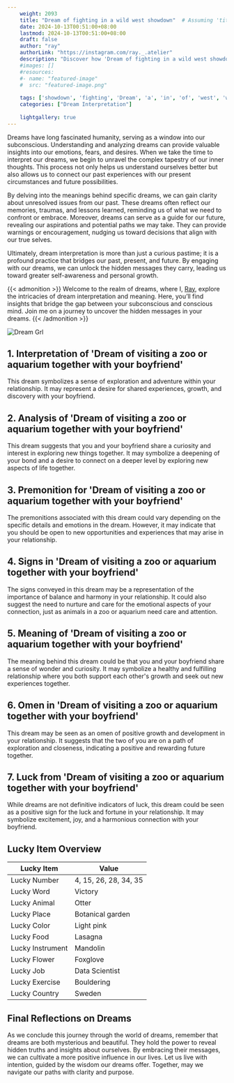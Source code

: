```yaml
---
    weight: 2093
    title: "Dream of fighting in a wild west showdown"  # Assuming 'title' column exists
    date: 2024-10-13T00:51:00+08:00
    lastmod: 2024-10-13T00:51:00+08:00
    draft: false
    author: "ray"
    authorLink: "https://instagram.com/ray._.atelier"
    description: "Discover how 'Dream of fighting in a wild west showdown' can interpret your future and uncover its significant meanings in your life."
    #images: []
    #resources:
    #- name: "featured-image"
    #  src: "featured-image.png"
    
    tags: ['showdown', 'fighting', 'Dream', 'a', 'in', 'of', 'west', 'wild']
    categories: ["Dream Interpretation"]
    
    lightgallery: true
---
```

    
Dreams have long fascinated humanity, serving as a window into our subconscious. Understanding and analyzing dreams can provide valuable insights into our emotions, fears, and desires. When we take the time to interpret our dreams, we begin to unravel the complex tapestry of our inner thoughts. This process not only helps us understand ourselves better but also allows us to connect our past experiences with our present circumstances and future possibilities.

By delving into the meanings behind specific dreams, we can gain clarity about unresolved issues from our past. These dreams often reflect our memories, traumas, and lessons learned, reminding us of what we need to confront or embrace. Moreover, dreams can serve as a guide for our future, revealing our aspirations and potential paths we may take. They can provide warnings or encouragement, nudging us toward decisions that align with our true selves.

Ultimately, dream interpretation is more than just a curious pastime; it is a profound practice that bridges our past, present, and future. By engaging with our dreams, we can unlock the hidden messages they carry, leading us toward greater self-awareness and personal growth.

{{< admonition >}}
Welcome to the realm of dreams, where I, [Ray](https://instagram.com/ray._.atelier), explore the intricacies of dream interpretation and meaning. Here, you’ll find insights that bridge the gap between your subconscious and conscious mind. Join me on a journey to uncover the hidden messages in your dreams.
{{< /admonition >}}

![Dream Grl](https://cdn.pixabay.com/photo/2017/11/02/03/35/gothic-2910057_1280.jpg "Dream Grl")

## 1. Interpretation of 'Dream of visiting a zoo or aquarium together with your boyfriend'
 This dream symbolizes a sense of exploration and adventure within your relationship. It may represent a desire for shared experiences, growth, and discovery with your boyfriend.

## 2. Analysis of 'Dream of visiting a zoo or aquarium together with your boyfriend'
 This dream suggests that you and your boyfriend share a curiosity and interest in exploring new things together. It may symbolize a deepening of your bond and a desire to connect on a deeper level by exploring new aspects of life together.

## 3. Premonition for 'Dream of visiting a zoo or aquarium together with your boyfriend'
 The premonitions associated with this dream could vary depending on the specific details and emotions in the dream. However, it may indicate that you should be open to new opportunities and experiences that may arise in your relationship.

## 4. Signs in 'Dream of visiting a zoo or aquarium together with your boyfriend'
 The signs conveyed in this dream may be a representation of the importance of balance and harmony in your relationship. It could also suggest the need to nurture and care for the emotional aspects of your connection, just as animals in a zoo or aquarium need care and attention.

## 5. Meaning of 'Dream of visiting a zoo or aquarium together with your boyfriend'
 The meaning behind this dream could be that you and your boyfriend share a sense of wonder and curiosity. It may symbolize a healthy and fulfilling relationship where you both support each other's growth and seek out new experiences together.

## 6. Omen in 'Dream of visiting a zoo or aquarium together with your boyfriend'
 This dream may be seen as an omen of positive growth and development in your relationship. It suggests that the two of you are on a path of exploration and closeness, indicating a positive and rewarding future together.

## 7. Luck from 'Dream of visiting a zoo or aquarium together with your boyfriend'
 While dreams are not definitive indicators of luck, this dream could be seen as a positive sign for the luck and fortune in your relationship. It may symbolize excitement, joy, and a harmonious connection with your boyfriend.

## Lucky Item Overview
| Lucky Item          | Value              |
|---------------|--------------------|
| Lucky Number        | 4, 15, 26, 28, 34, 35  |
| Lucky Word          | Victory |
| Lucky Animal        | Otter |
| Lucky Place         | Botanical garden     |
| Lucky Color         | Light pink     |
| Lucky Food          | Lasagna      |
| Lucky Instrument    | Mandolin |
| Lucky Flower        | Foxglove    |
| Lucky Job           | Data Scientist       |
| Lucky Exercise      | Bouldering  |
| Lucky Country       | Sweden    |


##  Final Reflections on Dreams

As we conclude this journey through the world of dreams, remember that dreams are both mysterious and beautiful. They hold the power to reveal hidden truths and insights about ourselves. By embracing their messages, we can cultivate a more positive influence in our lives. Let us live with intention, guided by the wisdom our dreams offer. Together, may we navigate our paths with clarity and purpose.
